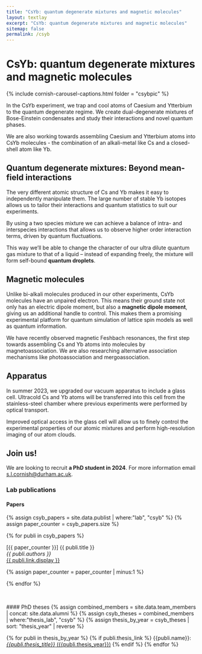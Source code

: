 ```yaml
---
title: "CsYb: quantum degenerate mixtures and magnetic molecules"
layout: textlay
excerpt: "CsYb: quantum degenerate mixtures and magnetic molecules"
sitemap: false
permalink: /csyb
---
```


# CsYb: quantum degenerate mixtures and magnetic molecules

{% include cornish-carousel-captions.html folder = "csybpic" %}

In the CsYb experiment, we trap and cool atoms of Caesium and Ytterbium to the quantum degenerate regime. We create dual-degenerate mixtures of Bose-Einstein condensates and study their interactions and novel quantum phases. 

We are also working towards assembling Caesium and Ytterbium atoms into CsYb molecules - the combination of an alkali-metal like Cs and a closed-shell atom like Yb.

## Quantum degenerate mixtures: Beyond mean-field interactions

The very different atomic structure of Cs and Yb makes it easy to independently manipulate them.  The large number of stable Yb isotopes allows us to tailor their interactions and quantum statistics to suit our experiments.

By using a two species mixture we can achieve a balance of intra- and interspecies interactions that allows us to observe higher order interaction terms, driven by quantum fluctuations.

This way we’ll be able to change the character of our ultra dilute quantum gas mixture to that of a liquid – instead of expanding freely, the mixture will form self-bound **quantum droplets**.

## Magnetic molecules

Unlike bi-alkali molecules produced in our other experiments, CsYb molecules have an unpaired electron. This means their ground state not only has an electric dipole moment, but also a **magnetic dipole moment**, giving us an additional handle to control. This makes them a promising experimental platform for quantum simulation of lattice spin models as well as quantum information.

We have recently observed magnetic Feshbach resonances, the first step towards assembling Cs and Yb atoms into molecules by magnetoassociation. We are also researching alternative association mechanisms like photoassociation and mergoassociation.

## Apparatus

In summer 2023, we upgraded our vacuum apparatus to include a glass cell. Ultracold Cs and Yb atoms will be transferred into this cell from the stainless-steel chamber where previous experiments were performed by optical transport.

Improved optical access in the glass cell will allow us to finely control the experimental properties of our atomic mixtures and perform high-resolution imaging of our atom clouds.

## Join us!

We are looking to recruit **a PhD student in 2024**. For more information email [s.l.cornish@durham.ac.uk](mailto:s.l.cornish@durham.ac.uk). 

### Lab publications
#### Papers
{% assign csyb_papers = site.data.publist | where:"lab", "csyb" %}
{% assign paper_counter = csyb_papers.size %}

{% for publi in csyb_papers %}

  \[{{ paper_counter }}\] {{ publi.title }} <br />
  <em>{{ publi.authors }} </em><br /><a href="{{ publi.link.url }}">{{ publi.link.display }}</a>

  {% assign paper_counter = paper_counter | minus:1 %}

{% endfor %}

<p> &nbsp; </p>
#### PhD theses
{% assign combined_members = site.data.team_members | concat: site.data.alumni %}
{% assign csyb_theses = combined_members | where:"thesis_lab", "csyb" %}
{% assign thesis_by_year = csyb_theses | sort: "thesis_year" | reverse %}

{% for publi in thesis_by_year %}
  {% if publi.thesis_link %}
  {{publi.name}}: [_{{publi.thesis_title}}_ ({{publi.thesis_year}})]({{publi.thesis_link}})
  {% endif %}
{% endfor %}
